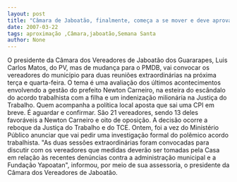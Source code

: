 ```yaml
---
layout: post
title: "Câmara de Jaboatão, finalmente, começa a se mover e deve aprovar CPI na próxima semana"
date: 2007-03-22
tags: aproximação ,Câmara,jaboatão,Semana Santa
author: None
---
```

O presidente da Câmara dos Vereadores de Jaboatão dos Guararapes, Luis Carlos Matos, do PV, mas de mudança para o PMDB, vai convocar os vereadores do município para duas reuniões extraordinárias na próxima terça e quarta-feira.
O tema é uma avaliação dos últimos acontecimentos envolvendo a gestão do prefeito Newton Carneiro, na esteira do escândalo do acordo trabalhista com a filha e um indenização milionária na Justiça do Trabalho.
Quem acompanha a política local aposta que sai uma CPI em breve. É aguardar e confirmar.
São 21 vereadores, sendo 13 deles favoráveis a Newton Carneiro e oito de oposição.
A decisão ocorre a reboque da Justiça do Trabalho e do TCE. Ontem, foi a vez do Ministério Público anunciar que vai pedir uma investigação formal do polêmico acordo trabalhista.
\"As duas sessões extraordinárias foram convocadas para discutir com os vereadores que medidas deverão ser tomadas pela Casa em relação às recentes denúncias contra a administração municipal e a Fundação Yapoatan\", informou, por meio de sua assessoria, o presidente da Câmara dos Vereadores de Jaboatão.  